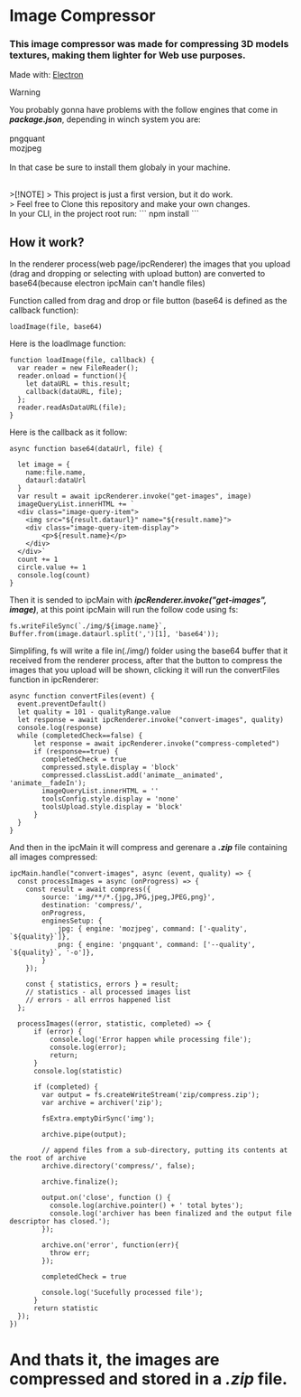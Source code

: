 # Image Compressor
### This image compressor was made for compressing 3D models textures, making them lighter for Web use purposes.

Made with:
[Electron](https://www.electronjs.org)

> [!WARNING]
> You probably gonna have problems with the follow engines that come in ***package.json***, depending in winch system you are:<br/>
> <br/>
> pngquant<br/>
> mozjpeg<br/>
> <br/>
> In that case be sure to install them globaly in your machine.
<br/>
>[!NOTE]
> This project is just a first version, but it do work.<br/>
> Feel free to Clone this repository and make your own changes.
<br/>
In your CLI, in the project root run:
```
npm install
```

## How it work?
In the renderer process(web page/ipcRenderer) the images that you upload (drag and dropping or selecting with upload button) are converted to base64(because electron ipcMain can't handle files)

Function called from drag and drop or file button (base64 is defined as the callback function):
```
loadImage(file, base64)
```

Here is the loadImage function:
```
function loadImage(file, callback) {
  var reader = new FileReader();
  reader.onload = function(){
    let dataURL = this.result;
    callback(dataURL, file);
  };
  reader.readAsDataURL(file);
}
```

Here is the callback as it follow:
```
async function base64(dataUrl, file) {

  let image = {
    name:file.name,
    dataurl:dataUrl
  }
  var result = await ipcRenderer.invoke("get-images", image)
  imageQueryList.innerHTML += `
  <div class="image-query-item">
    <img src="${result.dataurl}" name="${result.name}">
    <div class="image-query-item-display">
        <p>${result.name}</p>
    </div>
  </div>`
  count += 1
  circle.value += 1
  console.log(count)
}
```

Then it is sended to ipcMain with ***ipcRenderer.invoke("get-images", image)***, at this point ipcMain will run the follow code using fs:
```
fs.writeFileSync(`./img/${image.name}`, Buffer.from(image.dataurl.split(',')[1], 'base64'));
```

Simplifing, fs will write a file in(./img/) folder using the base64 buffer that it received from the renderer process, after that the button to compress the images that you upload will be shown, clicking it will run the convertFiles function in ipcRenderer:
```
async function convertFiles(event) {
  event.preventDefault()
  let quality = 101 - qualityRange.value
  let response = await ipcRenderer.invoke("convert-images", quality)
  console.log(response)
  while (completedCheck==false) {
      let response = await ipcRenderer.invoke("compress-completed")
      if (response==true) {
        completedCheck = true
        compressed.style.display = 'block'
        compressed.classList.add('animate__animated', 'animate__fadeIn');
        imageQueryList.innerHTML = ''
        toolsConfig.style.display = 'none'
        toolsUpload.style.display = 'block'
      }
  } 
}
```

And then in the ipcMain it will compress and gerenare a ***.zip*** file containing all images compressed:
```
ipcMain.handle("convert-images", async (event, quality) => {
  const processImages = async (onProgress) => {
    const result = await compress({
        source: 'img/**/*.{jpg,JPG,jpeg,JPEG,png}',
        destination: 'compress/',
        onProgress,
        enginesSetup: {
            jpg: { engine: 'mozjpeg', command: ['-quality', `${quality}`]},
            png: { engine: 'pngquant', command: ['--quality', `${quality}`, '-o']},
        }
    });

    const { statistics, errors } = result;
    // statistics - all processed images list
    // errors - all errros happened list
  };

  processImages((error, statistic, completed) => {
      if (error) {
          console.log('Error happen while processing file');
          console.log(error);
          return;
      }
      console.log(statistic)
      
      if (completed) {
        var output = fs.createWriteStream('zip/compress.zip');
        var archive = archiver('zip');
  
        fsExtra.emptyDirSync('img');
  
        archive.pipe(output);
  
        // append files from a sub-directory, putting its contents at the root of archive
        archive.directory('compress/', false);
  
        archive.finalize();
  
        output.on('close', function () {
          console.log(archive.pointer() + ' total bytes');
          console.log('archiver has been finalized and the output file descriptor has closed.');
        });
  
        archive.on('error', function(err){
          throw err;
        });
  
        completedCheck = true
  
        console.log('Sucefully processed file');
      }
      return statistic
  });
})
```

# And thats it, the images are compressed and stored in a ***.zip*** file.
